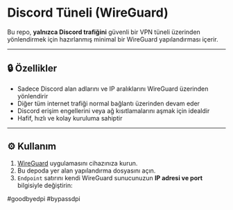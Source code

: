 # Discord Tüneli (WireGuard)

Bu repo, **yalnızca Discord trafiğini** güvenli bir VPN tüneli üzerinden yönlendirmek için hazırlanmış minimal bir WireGuard yapılandırması içerir.

---

## 🔒 Özellikler
- Sadece Discord alan adlarını ve IP aralıklarını WireGuard üzerinden yönlendirir  
- Diğer tüm internet trafiği normal bağlantı üzerinden devam eder  
- Discord erişim engellerini veya ağ kısıtlamalarını aşmak için idealdir  
- Hafif, hızlı ve kolay kuruluma sahiptir  

---

## ⚙️ Kullanım
1. [WireGuard](https://www.wireguard.com/install/) uygulamasını cihazınıza kurun.  
2. Bu depoda yer alan yapılandırma dosyasını açın.  
3. `Endpoint` satırını kendi WireGuard sunucunuzun **IP adresi ve port** bilgisiyle değiştirin:  

#goodbyedpi #bypassdpi
